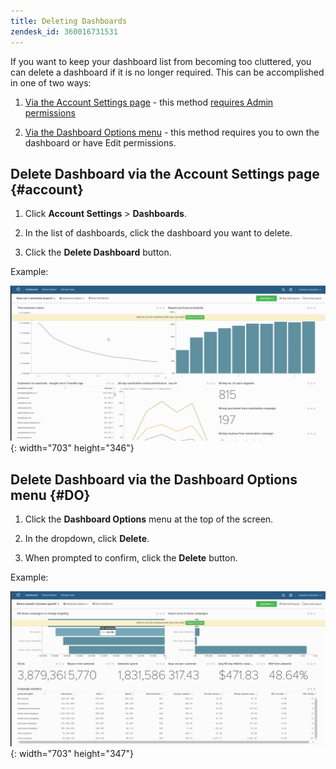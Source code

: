 ```yaml
---
title: Deleting Dashboards
zendesk_id: 360016731531
---
```


If you want to keep your dashboard list from becoming too cluttered, you can delete a dashboard if it is no longer required. This can be accomplished in one of two ways:

1. [Via the Account Settings page](../#account) - this method [requires Admin permissions](../../administrator/user-management/user-management.md)

1. [Via the Dashboard Options menu](../#DO) - this method requires you to own the dashboard or have Edit permissions.

## Delete Dashboard via the Account Settings page {#account}

1. Click **Account Settings** > **Dashboards**.

1. In the list of dashboards, click the dashboard you want to delete.

1. Click the **Delete Dashboard** button.

Example:

![delete dashboard](../../assets/deleting_dash.gif){: width="703" height="346"}

## Delete Dashboard via the Dashboard Options menu {#DO}

1. Click the **Dashboard Options** menu at the top of the screen.

1. In the dropdown, click **Delete**.

1. When prompted to confirm, click the **Delete** button.

Example:

![delete dashboard](../../assets/deleting_dash_2.gif){: width="703" height="347"}
